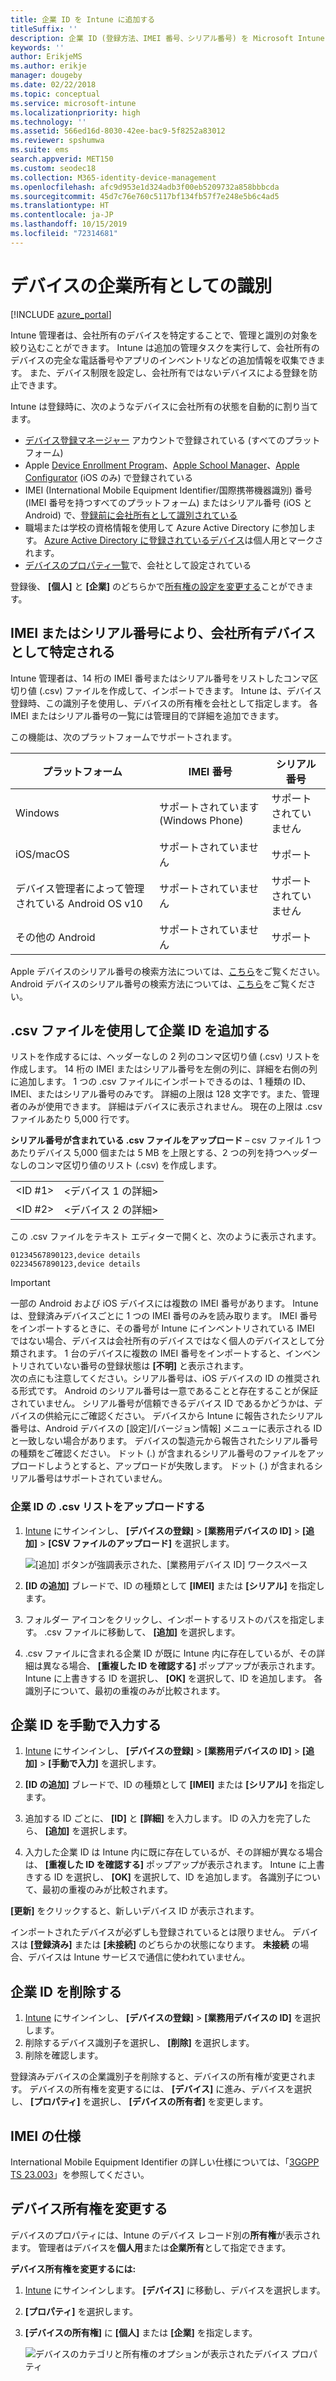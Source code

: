 ```yaml
---
title: 企業 ID を Intune に追加する
titleSuffix: ''
description: 企業 ID (登録方法、IMEI 番号、シリアル番号) を Microsoft Intune に追加する方法について説明します。
keywords: ''
author: ErikjeMS
ms.author: erikje
manager: dougeby
ms.date: 02/22/2018
ms.topic: conceptual
ms.service: microsoft-intune
ms.localizationpriority: high
ms.technology: ''
ms.assetid: 566ed16d-8030-42ee-bac9-5f8252a83012
ms.reviewer: spshumwa
ms.suite: ems
search.appverid: MET150
ms.custom: seodec18
ms.collection: M365-identity-device-management
ms.openlocfilehash: afc9d953e1d324adb3f00eb5209732a858bbbcda
ms.sourcegitcommit: 45d7c76e760c5117bf134fb57f7e248e5b6c4ad5
ms.translationtype: HT
ms.contentlocale: ja-JP
ms.lasthandoff: 10/15/2019
ms.locfileid: "72314681"
---
```

# <a name="identify-devices-as-corporate-owned"></a>デバイスの企業所有としての識別

[!INCLUDE [azure_portal](../includes/azure_portal.md)]

Intune 管理者は、会社所有のデバイスを特定することで、管理と識別の対象を絞り込むことができます。 Intune は追加の管理タスクを実行して、会社所有のデバイスの完全な電話番号やアプリのインベントリなどの追加情報を収集できます。 また、デバイス制限を設定し、会社所有ではないデバイスによる登録を防止できます。

Intune は登録時に、次のようなデバイスに会社所有の状態を自動的に割り当てます。

- [デバイス登録マネージャー](device-enrollment-manager-enroll.md) アカウントで登録されている (すべてのプラットフォーム)
- Apple [Device Enrollment Program](device-enrollment-program-enroll-ios.md)、[Apple School Manager](apple-school-manager-set-up-ios.md)、[Apple Configurator](apple-configurator-enroll-ios.md) (iOS のみ) で登録されている
- IMEI (International Mobile Equipment Identifier/国際携帯機器識別) 番号 (IMEI 番号を持つすべてのプラットフォーム) またはシリアル番号 (iOS と Android) で、[登録前に会社所有として識別されている](#identify-corporate-owned-devices-with-imei-or-serial-number)
- 職場または学校の資格情報を使用して Azure Active Directory に参加します。 [Azure Active Directory に登録されているデバイス](https://docs.microsoft.com/azure/active-directory/devices/overview)は個人用とマークされます。
- [デバイスのプロパティ一覧](#change-device-ownership)で、会社として設定されている

登録後、 **[個人]** と **[企業]** のどちらかで[所有権の設定を変更する](#change-device-ownership)ことができます。

## <a name="identify-corporate-owned-devices-with-imei-or-serial-number"></a>IMEI またはシリアル番号により、会社所有デバイスとして特定される

Intune 管理者は、14 桁の IMEI 番号またはシリアル番号をリストしたコンマ区切り値 (.csv) ファイルを作成して、インポートできます。 Intune は、デバイス登録時、この識別子を使用し、デバイスの所有権を会社として指定します。 各 IMEI またはシリアル番号の一覧には管理目的で詳細を追加できます。

この機能は、次のプラットフォームでサポートされます。

| プラットフォーム | IMEI 番号 | シリアル番号 |
|---|---|---|
| Windows | サポートされています (Windows Phone) | サポートされていません |
| iOS/macOS | サポートされていません | サポート |
| デバイス管理者によって管理されている Android OS v10 | サポートされていません | サポートされていません |
| その他の Android | サポートされていません | サポート |

<!-- When you upload serial numbers for corporate-owned iOS devices, they must be paired with a corporate enrollment profile. Devices must then be enrolled using either Apple’s device enrollment program (DEP) or Apple Configurator to have them appear as corporate-owned. -->

Apple デバイスのシリアル番号の検索方法については、[こちら](https://support.apple.com/HT204308)をご覧ください。<br>
Android デバイスのシリアル番号の検索方法については、[こちら](https://support.google.com/store/answer/3333000)をご覧ください。

## <a name="add-corporate-identifiers-by-using-a-csv-file"></a>.csv ファイルを使用して企業 ID を追加する
リストを作成するには、ヘッダーなしの 2 列のコンマ区切り値 (.csv) リストを作成します。 14 桁の IMEI またはシリアル番号を左側の列に、詳細を右側の列に追加します。 1 つの .csv ファイルにインポートできるのは、1 種類の ID、IMEI、またはシリアル番号のみです。 詳細の上限は 128 文字です。また、管理者のみが使用できます。 詳細はデバイスに表示されません。 現在の上限は .csv ファイルあたり 5,000 行です。

**シリアル番号が含まれている .csv ファイルをアップロード** – csv ファイル 1 つあたりデバイス 5,000 個または 5 MB を上限とする、2 つの列を持つヘッダーなしのコンマ区切り値のリスト (.csv) を作成します。

|||
|-|-|
|&lt;ID #1&gt;|&lt;デバイス 1 の詳細&gt;|
|&lt;ID #2&gt;|&lt;デバイス 2 の詳細&gt;|

この .csv ファイルをテキスト エディターで開くと、次のように表示されます。

```
01234567890123,device details
02234567890123,device details
```

> [!IMPORTANT]
> 一部の Android および iOS デバイスには複数の IMEI 番号があります。 Intune は、登録済みデバイスごとに 1 つの IMEI 番号のみを読み取ります。 IMEI 番号をインポートするときに、その番号が Intune にインベントリされている IMEI ではない場合、デバイスは会社所有のデバイスではなく個人のデバイスとして分類されます。 1 台のデバイスに複数の IMEI 番号をインポートすると、インベントリされていない番号の登録状態は **[不明]** と表示されます。<br>
>次の点にも注意してください。シリアル番号は、iOS デバイスの ID の推奨される形式です。
>Android のシリアル番号は一意であることと存在することが保証されていません。 シリアル番号が信頼できるデバイス ID であるかどうかは、デバイスの供給元にご確認ください。
>デバイスから Intune に報告されたシリアル番号は、Android デバイスの [設定]/[バージョン情報] メニューに表示される ID と一致しない場合があります。 デバイスの製造元から報告されたシリアル番号の種類をご確認ください。
>ドット (.) が含まれるシリアル番号のファイルをアップロードしようとすると、アップロードが失敗します。 ドット (.) が含まれるシリアル番号はサポートされていません。

### <a name="upload-a-csv-list-of-corporate-identifiers"></a>企業 ID の .csv リストをアップロードする

1. [Intune](https://go.microsoft.com/fwlink/?linkid=2090973) にサインインし、 **[デバイスの登録]**  >  **[業務用デバイスの ID]**  >  **[追加]**  >  **[CSV ファイルのアップロード]** を選択します。

   ![[追加] ボタンが強調表示された、[業務用デバイス ID] ワークスペース](./media/corporate-identifiers-add/add-corp-id.png)

2. **[ID の追加]** ブレードで、ID の種類として **[IMEI]** または **[シリアル]** を指定します。

3. フォルダー アイコンをクリックし、インポートするリストのパスを指定します。 .csv ファイルに移動して、 **[追加]** を選択します。 

4. .csv ファイルに含まれる企業 ID が既に Intune 内に存在しているが、その詳細は異なる場合、 **[重複した ID を確認する]** ポップアップが表示されます。 Intune に上書きする ID を選択し、 **[OK]** を選択して、ID を追加します。 各識別子について、最初の重複のみが比較されます。

## <a name="manually-enter-corporate-identifiers"></a>企業 ID を手動で入力する

1. [Intune](https://go.microsoft.com/fwlink/?linkid=2090973) にサインインし、 **[デバイスの登録]**  >  **[業務用デバイスの ID]**  >  **[追加]**  >  **[手動で入力]** を選択します。

2. **[ID の追加]** ブレードで、ID の種類として **[IMEI]** または **[シリアル]** を指定します。

3. 追加する ID ごとに、 **[ID]** と **[詳細]** を入力します。 ID の入力を完了したら、 **[追加]** を選択します。

5. 入力した企業 ID は Intune 内に既に存在しているが、その詳細が異なる場合は、 **[重複した ID を確認する]** ポップアップが表示されます。 Intune に上書きする ID を選択し、 **[OK]** を選択して、ID を追加します。 各識別子について、最初の重複のみが比較されます。

**[更新]** をクリックすると、新しいデバイス ID が表示されます。

インポートされたデバイスが必ずしも登録されているとは限りません。 デバイスは **[登録済み]** または **[未接続]** のどちらかの状態になります。 **未接続** の場合、デバイスは Intune サービスで通信に使われていません。

## <a name="delete-corporate-identifiers"></a>企業 ID を削除する

1. [Intune](https://go.microsoft.com/fwlink/?linkid=2090973) にサインインし、 **[デバイスの登録]**  >  **[業務用デバイスの ID]** を選択します。
2. 削除するデバイス識別子を選択し、 **[削除]** を選択します。
3. 削除を確認します。

登録済みデバイスの企業識別子を削除すると、デバイスの所有権が変更されます。 デバイスの所有権を変更するには、 **[デバイス]** に進み、デバイスを選択し、 **[プロパティ]** を選択し、 **[デバイスの所有者]** を変更します。

## <a name="imei-specifications"></a>IMEI の仕様
International Mobile Equipment Identifier の詳しい仕様については、「[3GGPP TS 23.003](https://portal.3gpp.org/desktopmodules/Specifications/SpecificationDetails.aspx?specificationId=729)」を参照してください。

## <a name="change-device-ownership"></a>デバイス所有権を変更する

デバイスのプロパティには、Intune のデバイス レコード別の**所有権**が表示されます。 管理者はデバイスを**個人用**または**企業所有**として指定できます。

**デバイス所有権を変更するには:**
1. [Intune](https://go.microsoft.com/fwlink/?linkid=2090973) にサインインします。 **[デバイス]** に移動し、デバイスを選択します。
2. **[プロパティ]** を選択します。
3. **[デバイスの所有権]** に **[個人]** または **[企業]** を指定します。

   ![デバイスのカテゴリと所有権のオプションが表示されたデバイス プロパティ](./media/corporate-identifiers-add/device-properties.png)
